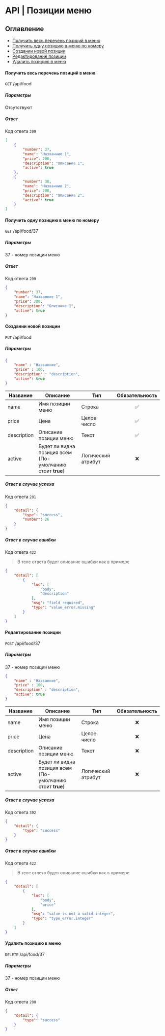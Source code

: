 # API | Позиции меню

## Оглавление
* [Получить весь перечень позиций в меню](#getAll)
* [Получить одну позицию в меню по номеру](#getOnce)
* [Создании новой позиции](#create)
* [Редактирование позиции](#edit)
* [Удалить позицию в меню](#delete)

<a name="getAll"></a>
#### Получить весь перечень позиций в меню
`GET` /api/food
##### Параметры
Отсутствуют

##### Ответ
Код ответа `200`
``` json
[
    {
        "number": 37,
        "name": "Названние 1",
        "price": 200,
        "description": "Описание 1",
        "active": true
    },
    {
        "number": 38,
        "name": "Названние 2",
        "price": 200,
        "description": "Описание 2",
        "active": true
    }
]
```

<a name="getOnce"></a>
#### Получить одну позицию в меню по номеру
`GET` /api/food/37
##### Параметры
37 - номер позиции меню

##### Ответ
Код ответа `200`
``` json
{
    "number": 37,
    "name": "Названние 1",
    "price": 200,
    "description": "Описание 1",
    "active": true
}
```

<a name="create"></a>
#### Создании новой позиции
`PUT` /api/food
##### Параметры
``` json
{
    "name" : "Названние",
    "price" : 100,
    "description" : "description",
    "active": true
}
```
|Название|Описание|Тип|Обязательность|
|--------|--------|---|:--------------:|
|name|Имя позиции меню|Строка|✅|
|price|Цена|Целое число|✅|
|description|Описание позиции меню|Текст|✅|
|active|Будет ли видна позиция всем (По-умолчанию стоит **true**)|Логический атрибут|❌|

##### Ответ в случае успеха
Код ответа `201`
``` json
{
    "detail": {
        "type": "success",
        "number": 26
    }
}
```

##### Ответ в случае ошибки
Код ответа `422`
> В теле ответа будет описание ошибки как в примере
``` json
{
    "detail": [
        {
            "loc": [
                "body",
                "description"
            ],
            "msg": "field required",
            "type": "value_error.missing"
        }
    ]
}
```

<a name="edit"></a>
#### Редактирование позиции
`POST` /api/food/37
##### Параметры
37 - номер позиции меню
``` json
{
    "name" : "Названние",
    "price" : 100,
    "description" : "description",
    "active": true
}
```
|Название|Описание|Тип|Обязательность|
|--------|--------|---|:--------------:|
|name|Имя позиции меню|Строка|❌|
|price|Цена|Целое число|❌|
|description|Описание позиции меню|Текст|❌|
|active|Будет ли видна позиция всем (По-умолчанию стоит **true**)|Логический атрибут|❌|

##### Ответ в случае успеха
Код ответа `302`
``` json
{
    "detail": {
        "type": "success"
    }
}
```

##### Ответ в случае ошибки
Код ответа `422`
> В теле ответа будет описание ошибки как в примере
``` json
{
    "detail": [
        {
            "loc": [
                "body",
                "price"
            ],
            "msg": "value is not a valid integer",
            "type": "type_error.integer"
        }
    ]
}
```

<a name="delete"></a>
#### Удалить позицию в меню
`DELETE` /api/food/37
##### Параметры
37 - номер позиции меню

##### Ответ
Код ответа `200`
``` json
{
    "detail": {
        "type": "success"
    }
}
```